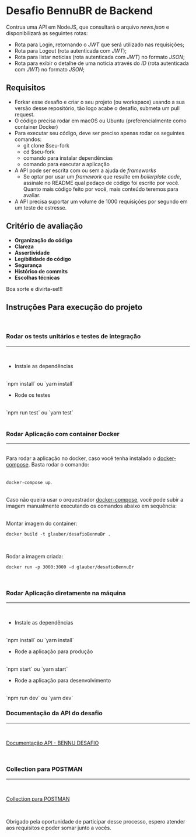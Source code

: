 # Desafio BennuBR de Backend

Contrua uma API em NodeJS, que consultará o arquivo _news.json_ e disponibilizará as seguintes rotas:

- Rota para Login, retornando o _JWT_ que será utilizado nas requisições;
- Rota para Logout (rota autenticada com _JWT_);
- Rota para listar notícias (rota autenticada com _JWT_) no formato _JSON_;
- Rota para exibir o detalhe de uma notícia através do _ID_ (rota autenticada com _JWT_) no formato _JSON_;

## Requisitos
-   Forkar esse desafio e criar o seu projeto (ou workspace) usando a sua versão desse repositório, tão logo acabe o desafio, submeta um pull request.
-   O código precisa rodar em macOS ou Ubuntu (preferencialmente como container Docker)
-   Para executar seu código, deve ser preciso apenas rodar os seguintes comandos:
    -   git clone \$seu-fork
    -   cd \$seu-fork
    -   comando para instalar dependências
    -   comando para executar a aplicação
-   A API pode ser escrita com ou sem a ajuda de _frameworks_
    -   Se optar por usar um _framework_ que resulte em _boilerplate code_, assinale no README qual pedaço de código foi escrito por você. Quanto mais código feito por você, mais conteúdo teremos para avaliar.
-   A API precisa suportar um volume de 1000 requisições por segundo em um teste de estresse.

## Critério de avaliação

-   **Organização do código**
-   **Clareza**
-   **Assertividade**
-   **Legibilidade do código**
-   **Segurança**
-   **Histórico de commits**
-   **Escolhas técnicas**

Boa sorte e divirta-se!!!

## Instruções Para execução do projeto

<br>

### Rodar os tests unitários e testes de integração
<hr>
<br>

* Instale as dependências
<br>
`npm install`  ou  `yarn install`

* Rode os testes
<br>
`npm run test`  ou  `yarn test`
<br>
<br>

### Rodar Aplicação com container Docker
<hr>
<br>
Para rodar a aplicação no docker, caso você tenha instalado o <a href="https://docs.docker.com/compose/">docker-compose</a>. Basta rodar o comando:
<br>
<br>

`docker-compose up`.

<br>
Caso não queira usar o orquestrador <a href="https://docs.docker.com/compose/">docker-compose</a>, você pode subir a imagem manualmente executando os comandos abaixo em sequência:

<br>
<br>

Montar imagem do container:

 `docker build -t glauber/desafioBennuBr .`

 <br>

Rodar a imagem criada: 

`docker run -p 3000:3000 -d glauber/desafioBennuBr`

<br>

### Rodar Aplicação diretamente na máquina
<hr>

<br>

* Instale as dependências
<br>
`npm install`  ou  `yarn install`

<br>

* Rode a aplicação para produção
<br>
`npm start`  ou  `yarn start`

<br>

* Rode a aplicação para desenvolvimento
<br>
`npm run dev`  ou  `yarn dev`

<br>

### Documentação da API do desafio
<hr>

<br>

<a href="https://documenter.getpostman.com/view/7815838/TVYKbwpc">Documentação API - BENNU DESAFIO</a>

<br>

### Collection para POSTMAN
<hr>

<br>

<a href="https://www.getpostman.com/collections/cf255307af96396963f7">Collection para POSTMAN</a>

<br>

Obrigado pela oportunidade de participar desse processo, espero atender aos requisitos e poder somar junto a vocês.

 


